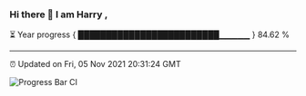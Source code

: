 ### Hi there 👋 I am Harry , 

⏳ Year progress { █████████████████████████▁▁▁▁▁ } 84.62 %

---

⏰ Updated on Fri, 05 Nov 2021 20:31:24 GMT

![Progress Bar CI](https://github.com/duykhang68/duykhang68/workflows/Progress%20Bar%20CI/badge.svg)
